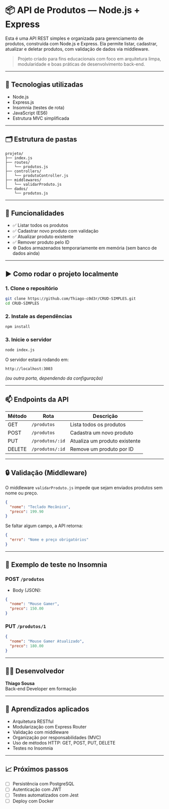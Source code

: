 # 📦 API de Produtos — Node.js + Express

Esta é uma API REST simples e organizada para gerenciamento de produtos, construída com Node.js e Express. Ela permite listar, cadastrar, atualizar e deletar produtos, com validação de dados via middleware.

> Projeto criado para fins educacionais com foco em arquitetura limpa, modularidade e boas práticas de desenvolvimento back-end.

---

## 🚀 Tecnologias utilizadas

- Node.js
- Express.js
- Insomnia (testes de rota)
- JavaScript (ES6)
- Estrutura MVC simplificada

---

## 🗂️ Estrutura de pastas

```
projeto/
├── index.js
├── routes/
│   └── produtos.js
├── controllers/
│   └── produtoController.js
├── middlewares/
│   └── validarProduto.js
└── dados/
    └── produtos.js
```

---

## 📌 Funcionalidades

- ✅ Listar todos os produtos
- ✅ Cadastrar novo produto com validação
- ✅ Atualizar produto existente
- ✅ Remover produto pelo ID
- ⚙ Dados armazenados temporariamente em memória (sem banco de dados ainda)

---

## ▶️ Como rodar o projeto localmente

### 1. Clone o repositório

```bash
git clone https://github.com/Thiago-c0d3r/CRUD-SIMPLES.git
cd CRUD-SIMPLES
```

### 2. Instale as dependências

```bash
npm install
```

### 3. Inicie o servidor

```bash
node index.js
```

O servidor estará rodando em:
```
http://localhost:3003
```

*(ou outra porta, dependendo da configuração)*

---

## 📫 Endpoints da API

| Método | Rota              | Descrição                        |
|--------|-------------------|----------------------------------|
| GET    | `/produtos`       | Lista todos os produtos          |
| POST   | `/produtos`       | Cadastra um novo produto         |
| PUT    | `/produtos/:id`   | Atualiza um produto existente    |
| DELETE | `/produtos/:id`   | Remove um produto por ID         |

---

## 🔒 Validação (Middleware)

O middleware `validarProduto.js` impede que sejam enviados produtos sem nome ou preço.

```json
{
  "nome": "Teclado Mecânico",
  "preco": 199.90
}
```

Se faltar algum campo, a API retorna:

```json
{
  "erro": "Nome e preço obrigatórios"
}
```

---

## 🧪 Exemplo de teste no Insomnia

### POST `/produtos`

- Body (JSON):
```json
{
  "nome": "Mouse Gamer",
  "preco": 150.00
}
```

### PUT `/produtos/1`

```json
{
  "nome": "Mouse Gamer Atualizado",
  "preco": 180.00
}
```

---

## 👨‍💻 Desenvolvedor

**Thiago Sousa**  
Back-end Developer em formação  

---

## 🧠 Aprendizados aplicados

- Arquitetura RESTful
- Modularização com Express Router
- Validação com middleware
- Organização por responsabilidades (MVC)
- Uso de métodos HTTP: GET, POST, PUT, DELETE
- Testes no Insomnia

---

## 📈 Próximos passos

- [ ] Persistência com PostgreSQL  
- [ ] Autenticação com JWT  
- [ ] Testes automatizados com Jest  
- [ ] Deploy com Docker
